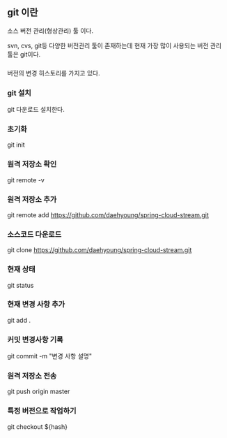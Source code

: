 
## git 이란
소스 버전 관리(형상관리) 툴 이다.

svn, cvs, git등 다양한 버전관리 툴이 존재하는데 현재 가장 많이 사용되는 버전 관리 툴은 git이다.

###
버전의 변경 히스토리를 가지고 있다.

### git 설치
git 다운로드 설치한다.

### 초기화
git init 

### 원격 저장소 확인
git remote -v

### 원격 저장소 추가
git remote add https://github.com/daehyoung/spring-cloud-stream.git

### 소스코드 다운로드
git clone https://github.com/daehyoung/spring-cloud-stream.git

### 현재 상태
git status

### 현재 변경 사항 추가
git add .

### 커밋 변경사항 기록
git commit -m "변경 사항 설명"

### 원격 저장소 전송
git push origin master


### 특정 버전으로 작업하기
git checkout  ${hash}